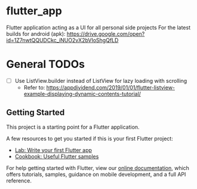 # flutter_app

Flutter application acting as a UI for all personal side projects
For the latest builds for android (apk): https://drive.google.com/open?id=1Z7nwtQQUDCkc_iNUO2vX2bVIoShgQfLD


# General TODOs
- [ ] Use ListView.builder instead of ListView for lazy loading with scrolling
  - Refer to: https://appdividend.com/2019/01/01/flutter-listview-example-displaying-dynamic-contents-tutorial/

## Getting Started

This project is a starting point for a Flutter application.

A few resources to get you started if this is your first Flutter project:

- [Lab: Write your first Flutter app](https://flutter.dev/docs/get-started/codelab)
- [Cookbook: Useful Flutter samples](https://flutter.dev/docs/cookbook)

For help getting started with Flutter, view our
[online documentation](https://flutter.dev/docs), which offers tutorials,
samples, guidance on mobile development, and a full API reference.
